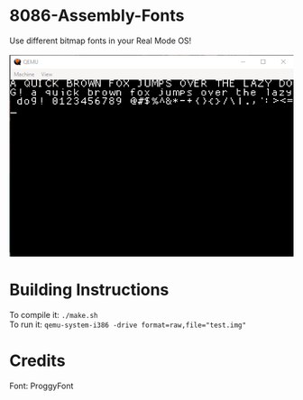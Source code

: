 # 8086-Assembly-Fonts
Use different bitmap fonts in your Real Mode OS! <br /><br />
![running](scrshot.png)
# Building Instructions
To compile it: `./make.sh` <br />
To run it: `qemu-system-i386 -drive format=raw,file="test.img"`
# Credits
Font: ProggyFont
